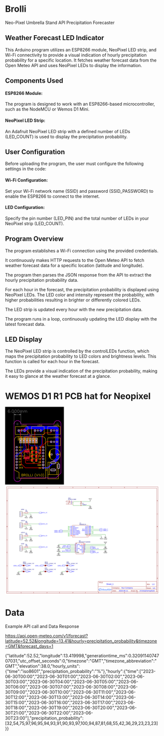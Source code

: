 # Brolli

Neo-Pixel Umbrella Stand API Precipitation Forecaster 

## Weather Forecast LED Indicator
This Arduino program utilizes an ESP8266 module, NeoPixel LED strip, and Wi-Fi connectivity to provide a visual indication of hourly precipitation probability for a specific location. It fetches weather forecast data from the Open Meteo API and uses NeoPixel LEDs to display the information.

## Components Used
#### ESP8266 Module: 
The program is designed to work with an ESP8266-based microcontroller, such as the NodeMCU or Wemos D1 Mini.

#### NeoPixel LED Strip: 
An Adafruit NeoPixel LED strip with a defined number of LEDs (LED_COUNT) is used to display the precipitation probability.

## User Configuration
Before uploading the program, the user must configure the following settings in the code:

#### Wi-Fi Configuration: 
Set your Wi-Fi network name (SSID) and password (SSID_PASSWORD) to enable the ESP8266 to connect to the internet.

#### LED Configuration: 
Specify the pin number (LED_PIN) and the total number of LEDs in your NeoPixel strip (LED_COUNT).

## Program Overview
The program establishes a Wi-Fi connection using the provided credentials.

It continuously makes HTTP requests to the Open Meteo API to fetch weather forecast data for a specific location (latitude and longitude).

The program then parses the JSON response from the API to extract the hourly precipitation probability data.

For each hour in the forecast, the precipitation probability is displayed using NeoPixel LEDs. The LED color and intensity represent the probability, with higher probabilities resulting in brighter or differently colored LEDs.

The LED strip is updated every hour with the new precipitation data.

The program runs in a loop, continuously updating the LED display with the latest forecast data.

## LED Display

The NeoPixel LED strip is controlled by the controlLEDs function, which maps the precipitation probability to LED colors and brightness levels. This function is called for each hour in the forecast.

The LEDs provide a visual indication of the precipitation probability, making it easy to glance at the weather forecast at a glance.

# WEMOS D1 R1 PCB hat for Neopixel

![PCB](/public/images/PCB_Brolli.png)
![PCB Schematic preview](/public/images/PCB_schematic.png)

# Data 

Example API call and Data Response

https://api.open-meteo.com/v1/forecast?latitude=52.52&longitude=13.41&hourly=precipitation_probability&timezone=GMT&forecast_days=1

{"latitude":52.52,"longitude":13.419998,"generationtime_ms":0.3209114074707031,"utc_offset_seconds":0,"timezone":"GMT","timezone_abbreviation":"GMT","elevation":38.0,"hourly_units":{"time":"iso8601","precipitation_probability":"%"},"hourly":{"time":["2023-06-30T00:00","2023-06-30T01:00","2023-06-30T02:00","2023-06-30T03:00","2023-06-30T04:00","2023-06-30T05:00","2023-06-30T06:00","2023-06-30T07:00","2023-06-30T08:00","2023-06-30T09:00","2023-06-30T10:00","2023-06-30T11:00","2023-06-30T12:00","2023-06-30T13:00","2023-06-30T14:00","2023-06-30T15:00","2023-06-30T16:00","2023-06-30T17:00","2023-06-30T18:00","2023-06-30T19:00","2023-06-30T20:00","2023-06-30T21:00","2023-06-30T22:00","2023-06-30T23:00"],"precipitation_probability":[32,54,75,97,96,95,94,93,91,90,93,97,100,94,87,81,68,55,42,36,29,23,23,23]}}